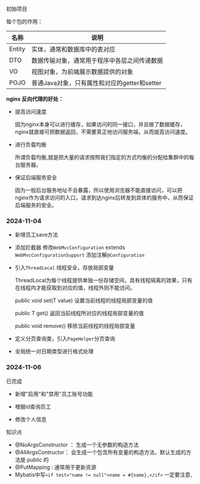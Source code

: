 
 初始项目

每个包的作用：

| **名称** | **说明**                         |
|--------|--------------------------------|
| Entity | 实体，通常和数据库中的表对应                 |
| DTO    | 数据传输对象，通常用于程序中各层之间传递数据         |
| VO     | 视图对象，为前端展示数据提供的对象              |
| POJO   | 普通Java对象，只有属性和对应的getter和setter |


**nginx 反向代理的好处：**

- 提高访问速度

  因为nginx本身可以进行缓存，如果访问的同一接口，并且做了数据缓存，nginx就直接可把数据返回，不需要真正地访问服务端，从而提高访问速度。

- 进行负载均衡

  所谓负载均衡,就是把大量的请求按照我们指定的方式均衡的分配给集群中的每台服务器。

- 保证后端服务安全

  因为一般后台服务地址不会暴露，所以使用浏览器不能直接访问，可以把nginx作为请求访问的入口，请求到达nginx后转发到具体的服务中，从而保证后端服务的安全。

### 2024-11-04

- 新增员工save方法

- 添加拦截器
  修改`WebMvcConfiguration` extends `WebMvcConfigurationSupport` 添加注解`@Configuration`

- 引入`ThreadLocal` 线程安全，存放局部变量
  
  ThreadLocal为每个线程提供单独一份存储空间，具有线程隔离的效果，只有在线程内才能获取到对应的值，线程外则不能访问。
  
  public void set(T value) 	设置当前线程的线程局部变量的值 
  
  public T get() 		返回当前线程所对应的线程局部变量的值

  public void remove()        移除当前线程的线程局部变量

- 定义分页查询类，引入`PageHelper`分页查询

- 全局统一对日期类型进行格式处理

### 2024-11-06

已完成

- 新增"启用"和"禁用"员工账号功能

- 根据id查询员工
- 修改个人信息



知识点

- @NoArgsConstructor ： 生成一个无参数的构造方法
- @AllArgsContructor： 会生成一个包含所有变量的构造方法，默认生成的方法是 public 的
- @PutMapping : 通常用于更新资源
- Mybatis中写`<if test="name != null">name = #{name},</if>` 一定要注意`,`